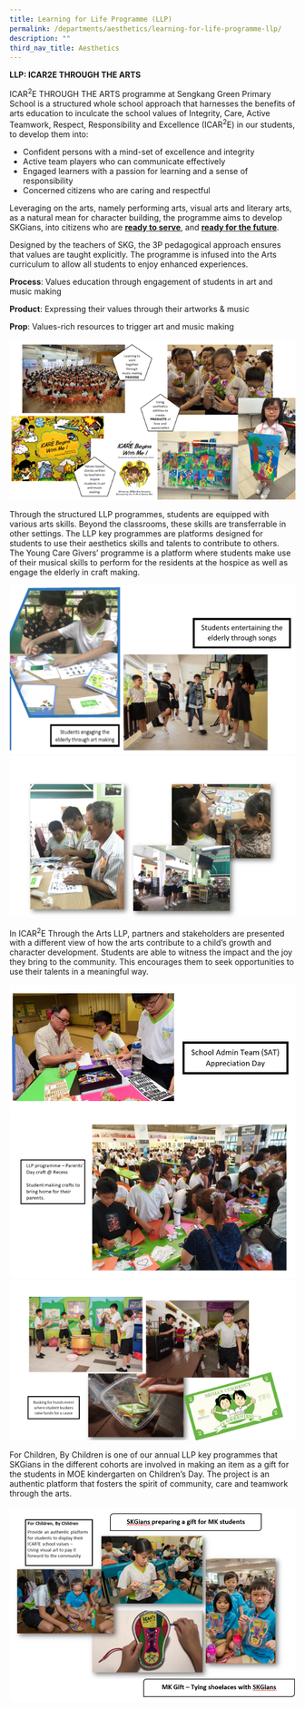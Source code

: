 ```yaml
---
title: Learning for Life Programme (LLP)
permalink: /departments/aesthetics/learning-for-life-programme-llp/
description: ""
third_nav_title: Aesthetics
---
```


<p><strong>LLP: ICAR2E THROUGH THE ARTS</strong></p>
<p>ICAR<sup>2</sup>E THROUGH THE ARTS programme at Sengkang Green Primary School is a structured whole school approach that harnesses the benefits of arts education to inculcate the school values of Integrity, Care, Active Teamwork, Respect, Responsibility and Excellence (ICAR<sup>2</sup>E) in our students, to develop them into:</p>
<ul>
<li>Confident persons with a mind-set of excellence and integrity</li>
<li>Active team players who can communicate effectively</li>
<li>Engaged learners with a passion for learning and a sense of responsibility</li>
<li>Concerned citizens who are caring and respectful</li>
</ul>
<p>Leveraging on the arts, namely performing arts, visual arts and literary arts, as a natural mean for character building, the programme aims to develop SKGians, into citizens who are&nbsp;<strong><u>ready to serve</u></strong>, and&nbsp;<strong><u>ready for the future</u></strong>.</p>
<p>Designed by the teachers of SKG, the 3P pedagogical approach ensures that values are taught explicitly. The programme is infused into the Arts curriculum to allow all students to enjoy enhanced experiences.</p>
<p><strong>Process</strong>: Values education through engagement of students in art and music making</p>
<p><strong>Product</strong>: Expressing their values through their artworks &amp; music</p>
<p><strong>Prop</strong>: Values-rich resources to trigger art and music making</p>
<img src="/images/llp1.png">
<p>Through the structured LLP programmes, students are equipped with various arts skills. Beyond the classrooms, these skills are transferrable in other settings. The LLP key programmes are platforms designed for students to use their aesthetics skills and talents to contribute to others. The Young Care Givers&rsquo; programme is a platform where students make use of their musical skills to perform for the residents at the hospice as well as engage the elderly in craft making.</p>
<img src="/images/llp2.png">
<img src="/images/llp3.png">
<p>In ICAR<sup>2</sup>E Through the Arts LLP,&nbsp;partners and stakeholders are presented with a different view of how the arts contribute to a child&rsquo;s growth and character development. Students are able to witness the impact and the joy they bring to the community. This encourages them to seek opportunities to use their talents in a meaningful way.</p>
<img src="/images/llp4.png">
<img src="/images/llp5.png">
<img src="/images/llp6.png">
<p>For Children, By Children is one of our annual LLP key programmes that SKGians&nbsp;in the different cohorts are involved in making an item as a gift for the students in MOE kindergarten on Children&rsquo;s Day. The project is an authentic platform that fosters the spirit of community, care and teamwork through the arts.</p>
<img src="/images/llp7.png">